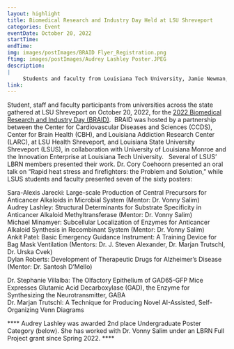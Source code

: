 ```yaml
---
layout: highlight
title: Biomedical Research and Industry Day Held at LSU Shreveport
categories: Event
eventDate: October 20, 2022
startTime:
endTime:
img: images/postImages/BRAID Flyer_Registration.png
ftimg: images/postImages/Audrey Lashley Poster.JPEG
description:
|
     Students and faculty from Louisiana Tech University, Jamie Newman, and Grambling State University, Paul Kim, partnered to monitor SARS-CoV-2 in local wastewater.  The recent publication in PLoS One represents the work of undergraduates at these PUI campuses and critical work in an area of community health thanks to support of the Lincoln Parish institutions, the LBRN, and the Rockefeller Foundation.
link: 
---
```

Student, staff and faculty participants from universities across the state gathered at LSU Shreveport on October 20, 2022, for the [2022 Biomedical Research and Industry Day (BRAID)][1].  BRAID was hosted by a partnership between the Center for Cardiovascular Diseases and Sciences (CCDS), Center for Brain Health (CBH), and Louisiana Addiction Research Center (LARC), at LSU Health Shreveport, and Louisiana State University Shreveport (LSUS), in collaboration with University of Louisiana Monroe and the Innovation Enterprise at Louisiana Tech University.
 
Several of LSUS’ LBRN members presented their work. Dr. Cory Coehoorn presented an oral talk on “Rapid heat stress and firefighters: the Problem and Solution,” while LSUS students and faculty presented seven of the sixty posters:

Sara-Alexis Jarecki: Large-scale Production of Central Precursors for Anticancer Alkaloids in Microbial System (Mentor: Dr. Vonny Salim)  
Audrey Lashley: Structural Determinants for Substrate Specificity in Anticancer Alkaloid Methyltransferase (Mentor: Dr. Vonny Salim)  
Michael Minamyer: Subcellular Localization of Enzymes for Anticancer Alkaloid Synthesis in Recombinant System (Mentor: Dr. Vonny Salim)  
Ankit Patel: Basic Emergency Guidance Instrument: A Training Device for Bag Mask Ventilation (Mentors: Dr. J. Steven Alexander, Dr. Marjan Trutschl, Dr. Urska Cvek)  
Dylan Roberts: Development of Therapeutic Drugs for Alzheimer’s Disease (Mentor: Dr. Santosh D’Mello)  

Dr. Stephanie Villalba: The Olfactory Epithelium of GAD65-GFP Mice Expresses Glutamic Acid Decarboxylase (GAD), the Enzyme for Synthesizing the Neurotransmitter, GABA  
Dr. Marjan Trutschl: A Technique for Producing Novel AI-Assisted, Self-Organizing Venn Diagrams

**** Audrey Lashley was awarded 2nd place Undergraduate Poster Category (below). She has worked with Dr. Vonny Salim under an LBRN Full Project grant since Spring 2022.  ****

[1]: https://lbrn.lsu.edu/downloads/2022_BRAID_Flyer_Registration.pdf
